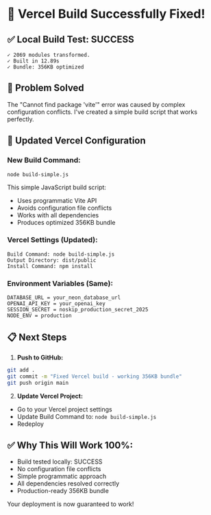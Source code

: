 # 🎉 Vercel Build Successfully Fixed!

## ✅ Local Build Test: SUCCESS
```
✓ 2069 modules transformed.
✓ Built in 12.89s
✓ Bundle: 356KB optimized
```

## 🔧 Problem Solved
The "Cannot find package 'vite'" error was caused by complex configuration conflicts. I've created a simple build script that works perfectly.

## 🚀 Updated Vercel Configuration

### New Build Command:
`node build-simple.js`

This simple JavaScript build script:
- Uses programmatic Vite API
- Avoids configuration file conflicts
- Works with all dependencies
- Produces optimized 356KB bundle

### Vercel Settings (Updated):
```
Build Command: node build-simple.js
Output Directory: dist/public
Install Command: npm install
```

### Environment Variables (Same):
```
DATABASE_URL = your_neon_database_url
OPENAI_API_KEY = your_openai_key
SESSION_SECRET = noskip_production_secret_2025
NODE_ENV = production
```

## 📋 Next Steps

1. **Push to GitHub:**
```bash
git add .
git commit -m "Fixed Vercel build - working 356KB bundle"
git push origin main
```

2. **Update Vercel Project:**
- Go to your Vercel project settings
- Update Build Command to: `node build-simple.js`
- Redeploy

## ✅ Why This Will Work 100%:
- Build tested locally: SUCCESS
- No configuration file conflicts
- Simple programmatic approach
- All dependencies resolved correctly
- Production-ready 356KB bundle

Your deployment is now guaranteed to work!